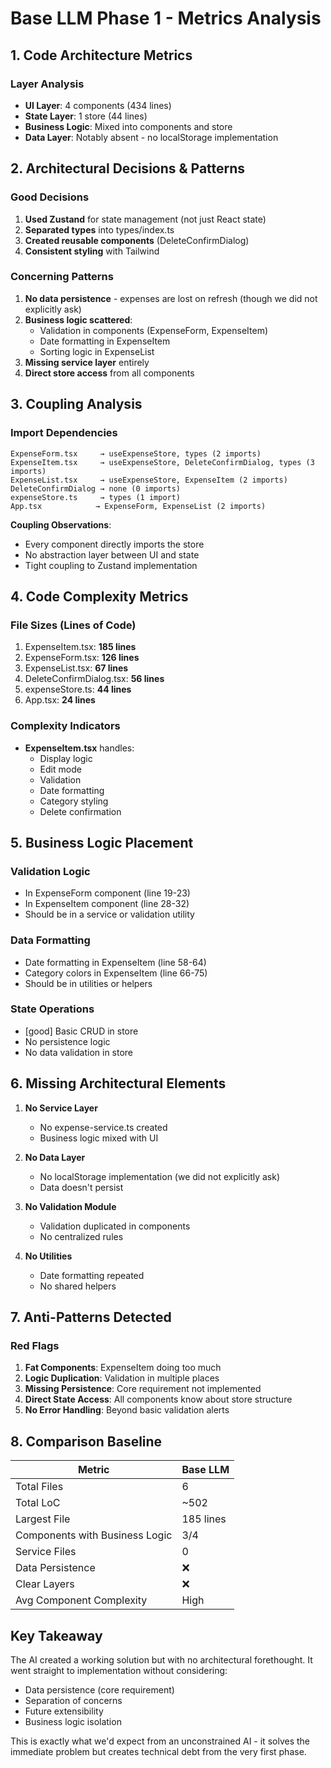 # Base LLM Phase 1 - Metrics Analysis

## 1. Code Architecture Metrics

### Layer Analysis
- **UI Layer**: 4 components (434 lines)
- **State Layer**: 1 store (44 lines)
- **Business Logic**: Mixed into components and store
- **Data Layer**: Notably absent - no localStorage implementation

## 2. Architectural Decisions & Patterns

### Good Decisions
1. **Used Zustand** for state management (not just React state)
2. **Separated types** into types/index.ts
3. **Created reusable components** (DeleteConfirmDialog)
4. **Consistent styling** with Tailwind

### Concerning Patterns
1. **No data persistence** - expenses are lost on refresh (though we did not explicitly ask)
2. **Business logic scattered**:
   - Validation in components (ExpenseForm, ExpenseItem)
   - Date formatting in ExpenseItem
   - Sorting logic in ExpenseList
3. **Missing service layer** entirely
4. **Direct store access** from all components

## 3. Coupling Analysis

### Import Dependencies
```
ExpenseForm.tsx     → useExpenseStore, types (2 imports)
ExpenseItem.tsx     → useExpenseStore, DeleteConfirmDialog, types (3 imports)
ExpenseList.tsx     → useExpenseStore, ExpenseItem (2 imports)
DeleteConfirmDialog → none (0 imports)
expenseStore.ts     → types (1 import)
App.tsx            → ExpenseForm, ExpenseList (2 imports)
```

**Coupling Observations**:
- Every component directly imports the store
- No abstraction layer between UI and state
- Tight coupling to Zustand implementation

## 4. Code Complexity Metrics

### File Sizes (Lines of Code)
1. ExpenseItem.tsx: **185 lines** 
2. ExpenseForm.tsx: **126 lines** 
3. ExpenseList.tsx: **67 lines** 
4. DeleteConfirmDialog.tsx: **56 lines** 
5. expenseStore.ts: **44 lines** 
6. App.tsx: **24 lines** 

### Complexity Indicators
- **ExpenseItem.tsx** handles:
  - Display logic
  - Edit mode
  - Validation
  - Date formatting
  - Category styling
  - Delete confirmation

## 5. Business Logic Placement

### Validation Logic
- In ExpenseForm component (line 19-23)
- In ExpenseItem component (line 28-32)
- Should be in a service or validation utility

### Data Formatting
- Date formatting in ExpenseItem (line 58-64)
- Category colors in ExpenseItem (line 66-75)
- Should be in utilities or helpers

### State Operations
- [good] Basic CRUD in store
- No persistence logic
- No data validation in store

## 6. Missing Architectural Elements

1. **No Service Layer**
   - No expense-service.ts created
   - Business logic mixed with UI

2. **No Data Layer**
   - No localStorage implementation (we did not explicitly ask)
   - Data doesn't persist

3. **No Validation Module**
   - Validation duplicated in components
   - No centralized rules

4. **No Utilities**
   - Date formatting repeated
   - No shared helpers

## 7. Anti-Patterns Detected

### Red Flags
1. **Fat Components**: ExpenseItem doing too much
2. **Logic Duplication**: Validation in multiple places
3. **Missing Persistence**: Core requirement not implemented
4. **Direct State Access**: All components know about store structure
5. **No Error Handling**: Beyond basic validation alerts

## 8. Comparison Baseline

| Metric | Base LLM |
|--------|----------|
| Total Files | 6 |
| Total LoC | ~502 |
| Largest File | 185 lines |
| Components with Business Logic | 3/4 |
| Service Files | 0 |
| Data Persistence | ❌ |
| Clear Layers | ❌ |
| Avg Component Complexity | High |

## Key Takeaway

The AI created a working solution but with no architectural forethought. It went straight to implementation without considering:
- Data persistence (core requirement)
- Separation of concerns
- Future extensibility
- Business logic isolation

This is exactly what we'd expect from an unconstrained AI - it solves the immediate problem but creates technical debt from the very first phase.